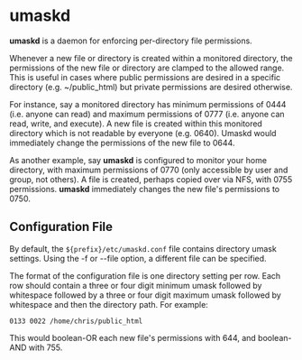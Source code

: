# umaskd

__umaskd__ is a daemon for enforcing per-directory file permissions.

Whenever a new file or directory is created within a monitored directory, the permissions of the new file or directory are clamped to the allowed range. This is useful in cases where public permissions are desired in a specific directory (e.g. ~/public_html) but private permissions are desired otherwise.

For instance, say a monitored directory has minimum permissions of 0444 (i.e. anyone can read) and maximum permissions of 0777 (i.e. anyone can read, write, and execute). A new file is created within this monitored directory which is not readable by everyone (e.g. 0640). Umaskd would immediately change the permissions of the new file to 0644.

As another example, say __umaskd__ is configured to monitor your home directory, with maximum permissions of 0770 (only accessible by user and group, not others). A file is created, perhaps copied over via NFS, with 0755 permissions. __umaskd__ immediately changes the new file's permissions to 0750.

## Configuration File

By default, the `${prefix}/etc/umaskd.conf` file contains directory umask
settings. Using the -f or --file option, a different file can be specified.

The format of the configuration file is one directory setting per row. Each
row should contain a three or four digit minimum umask followed by whitespace
followed by a three or four digit maximum umask followed by whitespace and
then the directory path. For example:

    0133 0022 /home/chris/public_html

This would boolean-OR each new file's permissions with 644, and boolean-AND
with 755.
